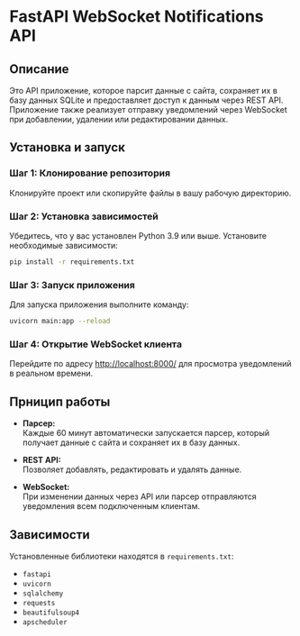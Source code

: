 
# FastAPI WebSocket Notifications API

## Описание

Это API приложение, которое парсит данные с сайта, сохраняет их в базу данных SQLite и предоставляет доступ к данным через REST API. Приложение также реализует отправку уведомлений через WebSocket при добавлении, удалении или редактировании данных.

## Установка и запуск

### Шаг 1: Клонирование репозитория
Клонируйте проект или скопируйте файлы в вашу рабочую директорию.

### Шаг 2: Установка зависимостей
Убедитесь, что у вас установлен Python 3.9 или выше. Установите необходимые зависимости:
```bash
pip install -r requirements.txt
```

### Шаг 3: Запуск приложения
Для запуска приложения выполните команду:
```bash
uvicorn main:app --reload
```

### Шаг 4: Открытие WebSocket клиента
Перейдите по адресу [http://localhost:8000/](http://localhost:8000/) для просмотра уведомлений в реальном времени.

## Прницип работы

- **Парсер:**  
  Каждые 60 минут автоматически запускается парсер, который получает данные с сайта и сохраняет их в базу данных.

- **REST API:**  
  Позволяет добавлять, редактировать и удалять данные.

- **WebSocket:**  
  При изменении данных через API или парсер отправляются уведомления всем подключенным клиентам.

## Зависимости

Установленные библиотеки находятся в `requirements.txt`:
- `fastapi`
- `uvicorn`
- `sqlalchemy`
- `requests`
- `beautifulsoup4`
- `apscheduler`